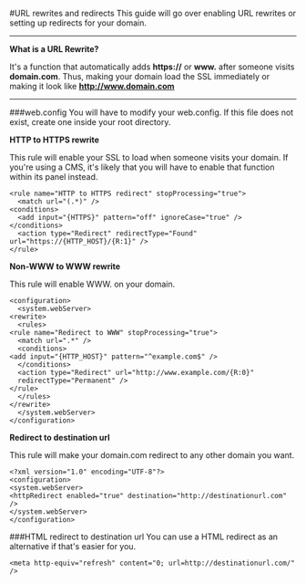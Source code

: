 #URL rewrites and redirects
This guide will go over enabling URL rewrites or setting up redirects for your domain.

----------


**What is a URL Rewrite?**

It's a function that automatically adds **https://** or **www.** after someone visits **domain.com**.
Thus, making your domain load the SSL immediately or making it look like **http://www.domain.com**


----------

###web.config
You will have to modify your web.config. 
If this file does not exist, create one inside your root directory.

**HTTP to HTTPS rewrite**

This rule will enable your SSL to load when someone visits your domain. If you're using a CMS, it's likely that you will have to enable that function within its panel instead.

    <rule name="HTTP to HTTPS redirect" stopProcessing="true">
      <match url="(.*)" />
    <conditions>
      <add input="{HTTPS}" pattern="off" ignoreCase="true" />
    </conditions>
      <action type="Redirect" redirectType="Found" url="https://{HTTP_HOST}/{R:1}" />
    </rule>

**Non-WWW to WWW rewrite**

This rule will enable WWW. on your domain.

    <configuration>
      <system.webServer>
    <rewrite>
      <rules>
    <rule name="Redirect to WWW" stopProcessing="true">
      <match url=".*" />
      <conditions>
    <add input="{HTTP_HOST}" pattern="^example.com$" />
      </conditions>
      <action type="Redirect" url="http://www.example.com/{R:0}"
      redirectType="Permanent" />
    </rule>
      </rules>
    </rewrite>
      </system.webServer> 
    </configuration>

    
**Redirect to destination url**

This rule will make your domain.com redirect to any other domain you want.

    <?xml version="1.0" encoding="UTF-8"?>
    <configuration>
    <system.webServer>
    <httpRedirect enabled="true" destination="http://destinationurl.com" />
    </system.webServer>
    </configuration>

###HTML redirect to destination url
You can use a HTML redirect as an alternative if that's easier for you.

    <meta http-equiv="refresh" content="0; url=http://destinationurl.com/" />
